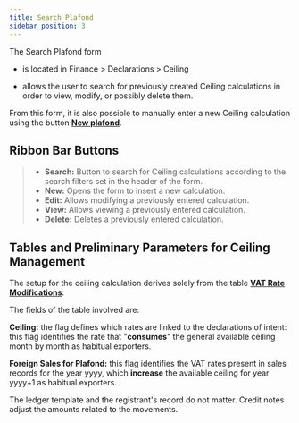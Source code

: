 ```yaml
---
title: Search Plafond
sidebar_position: 3
---
```


The Search Plafond form

- is located in Finance > Declarations > Ceiling

- allows the user to search for previously created Ceiling calculations in order to view, modify, or possibly delete them.

From this form, it is also possible to manually enter a new Ceiling calculation using the button [**New plafond**](/docs/finance-area/declarations/declarations/plafond/plafond-management).



## Ribbon Bar Buttons

> - **Search:** Button to search for Ceiling calculations according to the search filters set in the header of the form.
> - **New:** Opens the form to insert a new calculation.
> - **Edit:** Allows modifying a previously entered calculation.
> - **View:** Allows viewing a previously entered calculation.
> - **Delete:** Deletes a previously entered calculation.


## Tables and Preliminary Parameters for Ceiling Management

The setup for the ceiling calculation derives solely from the table [**VAT Rate Modifications**](/docs/configurations/tables/finance/vat-rates): 

The fields of the table involved are:

**Ceiling:** the flag defines which rates are linked to the declarations of intent: this flag identifies the rate that "**consumes**" the general available ceiling month by month as habitual exporters.

**Foreign Sales for Plafond:** this flag identifies the VAT rates present in sales records for the year yyyy, which **increase** the available ceiling for year yyyy+1 as habitual exporters.

The ledger template and the registrant's record do not matter. Credit notes adjust the amounts related to the movements.